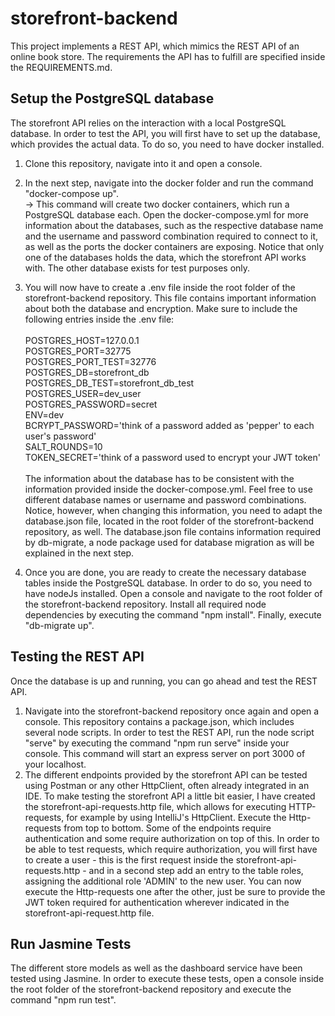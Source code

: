# storefront-backend

This project implements a REST API, which mimics the REST API of an online book store. The requirements the API has to fulfill
are specified inside the REQUIREMENTS.md.

## Setup the PostgreSQL database

The storefront API relies on the interaction with a local PostgreSQL database. In order to test the API, you will first have to
set up the database, which provides the actual data. To do so, you need to have docker installed.

1. Clone this repository, navigate into it and open a console.
2. In the next step, navigate into the docker folder and run the command
   "docker-compose up". \
   &#8594; This command will create two docker containers, which run a PostgreSQL database each. Open the
   docker-compose.yml for more information about the databases, such as the respective database name and the username and password
   combination required to connect to it, as well as the ports the docker containers are exposing.
   Notice that only one of the databases holds the data, which the storefront API works with. The other database exists for test
   purposes only.
3. You will now have to create a .env file inside the root folder of the storefront-backend repository. This file contains
   important
   information about both the database and encryption. Make sure to include the following entries inside the .env file: \
   \
   POSTGRES_HOST=127.0.0.1 \
   POSTGRES_PORT=32775 \
   POSTGRES_PORT_TEST=32776 \
   POSTGRES_DB=storefront_db \
   POSTGRES_DB_TEST=storefront_db_test \
   POSTGRES_USER=dev_user \
   POSTGRES_PASSWORD=secret \
   ENV=dev \
   BCRYPT_PASSWORD='think of a password added as 'pepper' to each user's password' \
   SALT_ROUNDS=10 \
   TOKEN_SECRET='think of a password used to encrypt your JWT token' \
   \
   The information about the database has to be consistent with the information provided inside the docker-compose.yml.
   Feel free to use different database names or username and password combinations. Notice, however, when changing this
   information, you need to adapt the database.json file, located in the root folder of the storefront-backend repository, as
   well.
   The database.json file contains information required by db-migrate, a node package used for database migration as will be
   explained in the next step.

4. Once you are done, you are ready to create the necessary database tables inside the PostgreSQL database. In order to do so,
   you need to have nodeJs installed. Open a console and navigate to the root folder of the storefront-backend repository. Install
   all required node dependencies by executing the command "npm install". Finally, execute "db-migrate up".

## Testing the REST API

Once the database is up and running, you can go ahead and test the REST API.

1. Navigate into the storefront-backend repository once again and open a console.
   This repository contains a package.json, which includes several node scripts.
   In order to test the REST API, run the node script "serve" by executing the command "npm run serve" inside your console.
   This command will start an express server on port 3000 of your localhost.
2. The different endpoints provided by the storefront API can be tested using Postman or any other HttpClient, often already
   integrated in an IDE. To make testing the storefront API a little bit easier, I have created the storefront-api-requests.http
   file, which allows for executing HTTP-requests, for example by using IntelliJ's HttpClient. Execute the Http-requests from top
   to bottom. Some of the endpoints require authentication and some require authorization on top of this. In order to be able to
   test
   requests, which require authorization, you will first have to create a user - this is the first request inside the
   storefront-api-requests.http - and in a second step add an entry to the table roles, assigning the additional role 'ADMIN' to
   the new user.
   You can now execute the Http-requests one after the other, just be sure to provide the JWT token required for authentication
   wherever
   indicated in the storefront-api-request.http file.

## Run Jasmine Tests

The different store models as well as the dashboard service have been tested using Jasmine.
In order to execute these tests, open a console inside the root folder of the
storefront-backend repository and execute the command "npm run test". 